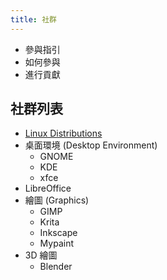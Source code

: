 ```yaml
---
title: 社群
---
```


- 參與指引
- 如何參與
- 進行貢獻

## 社群列表

- [Linux Distributions](l10n.linux.org.tw)
- 桌面環境 (Desktop Environment)
	+ GNOME
	+ KDE
	+ xfce
- LibreOffice
- 繪圖 (Graphics)
	- GIMP
	- Krita
	- Inkscape
	- Mypaint
- 3D 繪圖
	- Blender
